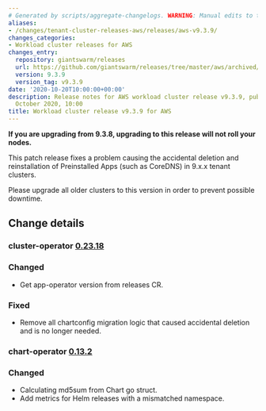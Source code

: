 ```yaml
---
# Generated by scripts/aggregate-changelogs. WARNING: Manual edits to this files will be overwritten.
aliases:
- /changes/tenant-cluster-releases-aws/releases/aws-v9.3.9/
changes_categories:
- Workload cluster releases for AWS
changes_entry:
  repository: giantswarm/releases
  url: https://github.com/giantswarm/releases/tree/master/aws/archived/v9.3.9
  version: 9.3.9
  version_tag: v9.3.9
date: '2020-10-20T10:00:00+00:00'
description: Release notes for AWS workload cluster release v9.3.9, published on 20
  October 2020, 10:00
title: Workload cluster release v9.3.9 for AWS
---
```


**If you are upgrading from 9.3.8, upgrading to this release will not roll your nodes.**

This patch release fixes a problem causing the accidental deletion and reinstallation of Preinstalled Apps (such as CoreDNS) in 9.x.x tenant clusters.

Please upgrade all older clusters to this version in order to prevent possible downtime. 

## Change details

### cluster-operator [0.23.18](https://github.com/giantswarm/cluster-operator/blob/legacy/CHANGELOG.md#02318---2020-10-21)

### Changed

- Get app-operator version from releases CR. 

### Fixed

- Remove all chartconfig migration logic that caused accidental deletion and is no longer needed.

### chart-operator [0.13.2](https://github.com/giantswarm/chart-operator/blob/helm2/CHANGELOG.md#v0132-2020-06-23)

### Changed

- Calculating md5sum from Chart go struct.
- Add metrics for Helm releases with a mismatched namespace.

